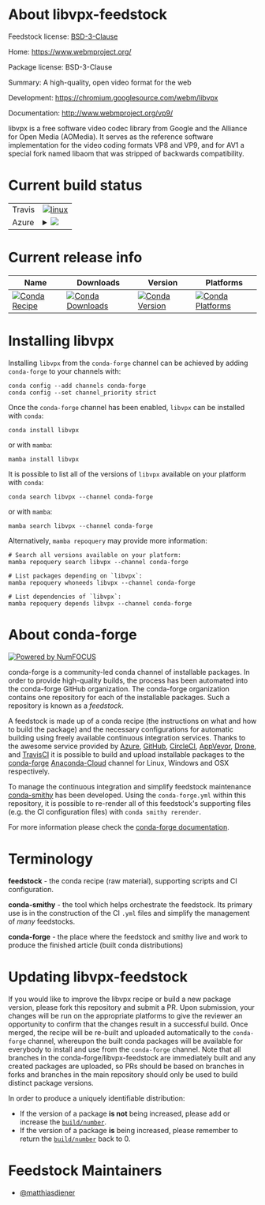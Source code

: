 About libvpx-feedstock
======================

Feedstock license: [BSD-3-Clause](https://github.com/conda-forge/libvpx-feedstock/blob/main/LICENSE.txt)

Home: https://www.webmproject.org/

Package license: BSD-3-Clause

Summary: A high-quality, open video format for the web

Development: https://chromium.googlesource.com/webm/libvpx

Documentation: http://www.webmproject.org/vp9/

libvpx is a free software video codec library from
Google and the Alliance for Open Media (AOMedia).
It serves as the reference software implementation for
the video coding formats VP8 and VP9, and for AV1 a
special fork named libaom that was stripped of
backwards compatibility.


Current build status
====================


<table><tr>
    <td>Travis</td>
    <td>
      <a href="https://app.travis-ci.com/conda-forge/libvpx-feedstock">
        <img alt="linux" src="https://img.shields.io/travis/com/conda-forge/libvpx-feedstock/main.svg?label=Linux">
      </a>
    </td>
  </tr>
    
  <tr>
    <td>Azure</td>
    <td>
      <details>
        <summary>
          <a href="https://dev.azure.com/conda-forge/feedstock-builds/_build/latest?definitionId=14259&branchName=main">
            <img src="https://dev.azure.com/conda-forge/feedstock-builds/_apis/build/status/libvpx-feedstock?branchName=main">
          </a>
        </summary>
        <table>
          <thead><tr><th>Variant</th><th>Status</th></tr></thead>
          <tbody><tr>
              <td>linux_64</td>
              <td>
                <a href="https://dev.azure.com/conda-forge/feedstock-builds/_build/latest?definitionId=14259&branchName=main">
                  <img src="https://dev.azure.com/conda-forge/feedstock-builds/_apis/build/status/libvpx-feedstock?branchName=main&jobName=linux&configuration=linux%20linux_64_" alt="variant">
                </a>
              </td>
            </tr><tr>
              <td>linux_aarch64</td>
              <td>
                <a href="https://dev.azure.com/conda-forge/feedstock-builds/_build/latest?definitionId=14259&branchName=main">
                  <img src="https://dev.azure.com/conda-forge/feedstock-builds/_apis/build/status/libvpx-feedstock?branchName=main&jobName=linux&configuration=linux%20linux_aarch64_" alt="variant">
                </a>
              </td>
            </tr><tr>
              <td>linux_ppc64le</td>
              <td>
                <a href="https://dev.azure.com/conda-forge/feedstock-builds/_build/latest?definitionId=14259&branchName=main">
                  <img src="https://dev.azure.com/conda-forge/feedstock-builds/_apis/build/status/libvpx-feedstock?branchName=main&jobName=linux&configuration=linux%20linux_ppc64le_" alt="variant">
                </a>
              </td>
            </tr><tr>
              <td>osx_64</td>
              <td>
                <a href="https://dev.azure.com/conda-forge/feedstock-builds/_build/latest?definitionId=14259&branchName=main">
                  <img src="https://dev.azure.com/conda-forge/feedstock-builds/_apis/build/status/libvpx-feedstock?branchName=main&jobName=osx&configuration=osx%20osx_64_" alt="variant">
                </a>
              </td>
            </tr><tr>
              <td>osx_arm64</td>
              <td>
                <a href="https://dev.azure.com/conda-forge/feedstock-builds/_build/latest?definitionId=14259&branchName=main">
                  <img src="https://dev.azure.com/conda-forge/feedstock-builds/_apis/build/status/libvpx-feedstock?branchName=main&jobName=osx&configuration=osx%20osx_arm64_" alt="variant">
                </a>
              </td>
            </tr>
          </tbody>
        </table>
      </details>
    </td>
  </tr>
</table>

Current release info
====================

| Name | Downloads | Version | Platforms |
| --- | --- | --- | --- |
| [![Conda Recipe](https://img.shields.io/badge/recipe-libvpx-green.svg)](https://anaconda.org/conda-forge/libvpx) | [![Conda Downloads](https://img.shields.io/conda/dn/conda-forge/libvpx.svg)](https://anaconda.org/conda-forge/libvpx) | [![Conda Version](https://img.shields.io/conda/vn/conda-forge/libvpx.svg)](https://anaconda.org/conda-forge/libvpx) | [![Conda Platforms](https://img.shields.io/conda/pn/conda-forge/libvpx.svg)](https://anaconda.org/conda-forge/libvpx) |

Installing libvpx
=================

Installing `libvpx` from the `conda-forge` channel can be achieved by adding `conda-forge` to your channels with:

```
conda config --add channels conda-forge
conda config --set channel_priority strict
```

Once the `conda-forge` channel has been enabled, `libvpx` can be installed with `conda`:

```
conda install libvpx
```

or with `mamba`:

```
mamba install libvpx
```

It is possible to list all of the versions of `libvpx` available on your platform with `conda`:

```
conda search libvpx --channel conda-forge
```

or with `mamba`:

```
mamba search libvpx --channel conda-forge
```

Alternatively, `mamba repoquery` may provide more information:

```
# Search all versions available on your platform:
mamba repoquery search libvpx --channel conda-forge

# List packages depending on `libvpx`:
mamba repoquery whoneeds libvpx --channel conda-forge

# List dependencies of `libvpx`:
mamba repoquery depends libvpx --channel conda-forge
```


About conda-forge
=================

[![Powered by
NumFOCUS](https://img.shields.io/badge/powered%20by-NumFOCUS-orange.svg?style=flat&colorA=E1523D&colorB=007D8A)](https://numfocus.org)

conda-forge is a community-led conda channel of installable packages.
In order to provide high-quality builds, the process has been automated into the
conda-forge GitHub organization. The conda-forge organization contains one repository
for each of the installable packages. Such a repository is known as a *feedstock*.

A feedstock is made up of a conda recipe (the instructions on what and how to build
the package) and the necessary configurations for automatic building using freely
available continuous integration services. Thanks to the awesome service provided by
[Azure](https://azure.microsoft.com/en-us/services/devops/), [GitHub](https://github.com/),
[CircleCI](https://circleci.com/), [AppVeyor](https://www.appveyor.com/),
[Drone](https://cloud.drone.io/welcome), and [TravisCI](https://travis-ci.com/)
it is possible to build and upload installable packages to the
[conda-forge](https://anaconda.org/conda-forge) [Anaconda-Cloud](https://anaconda.org/)
channel for Linux, Windows and OSX respectively.

To manage the continuous integration and simplify feedstock maintenance
[conda-smithy](https://github.com/conda-forge/conda-smithy) has been developed.
Using the ``conda-forge.yml`` within this repository, it is possible to re-render all of
this feedstock's supporting files (e.g. the CI configuration files) with ``conda smithy rerender``.

For more information please check the [conda-forge documentation](https://conda-forge.org/docs/).

Terminology
===========

**feedstock** - the conda recipe (raw material), supporting scripts and CI configuration.

**conda-smithy** - the tool which helps orchestrate the feedstock.
                   Its primary use is in the construction of the CI ``.yml`` files
                   and simplify the management of *many* feedstocks.

**conda-forge** - the place where the feedstock and smithy live and work to
                  produce the finished article (built conda distributions)


Updating libvpx-feedstock
=========================

If you would like to improve the libvpx recipe or build a new
package version, please fork this repository and submit a PR. Upon submission,
your changes will be run on the appropriate platforms to give the reviewer an
opportunity to confirm that the changes result in a successful build. Once
merged, the recipe will be re-built and uploaded automatically to the
`conda-forge` channel, whereupon the built conda packages will be available for
everybody to install and use from the `conda-forge` channel.
Note that all branches in the conda-forge/libvpx-feedstock are
immediately built and any created packages are uploaded, so PRs should be based
on branches in forks and branches in the main repository should only be used to
build distinct package versions.

In order to produce a uniquely identifiable distribution:
 * If the version of a package **is not** being increased, please add or increase
   the [``build/number``](https://docs.conda.io/projects/conda-build/en/latest/resources/define-metadata.html#build-number-and-string).
 * If the version of a package **is** being increased, please remember to return
   the [``build/number``](https://docs.conda.io/projects/conda-build/en/latest/resources/define-metadata.html#build-number-and-string)
   back to 0.

Feedstock Maintainers
=====================

* [@matthiasdiener](https://github.com/matthiasdiener/)

